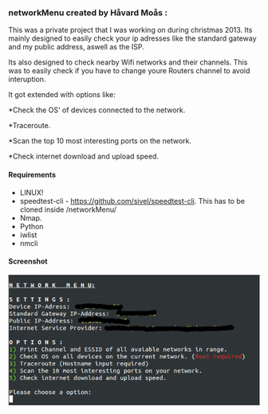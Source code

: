 ### networkMenu created by Håvard Moås  :
This was a private project that I was working on during christmas 2013. 
Its mainly designed to easily check your ip adresses like the standard gateway and my public address, aswell as the ISP.

Its also designed to check nearby Wifi networks and their channels. This was to easily check if you have to change youre Routers channel to avoid interuption.

It got extended with options like: 

*Check the OS' of devices connected to the network.

*Traceroute.

*Scan the top 10 most interesting ports on the network.

*Check internet download and upload speed.

#### Requirements
* LINUX!
* speedtest-cli - https://github.com/sivel/speedtest-cli. This has to be cloned inside /networkMenu/
* Nmap.
* Python
* iwlist
* nmcli

#### Screenshot
![ScreenShot](/networkMenu.png)